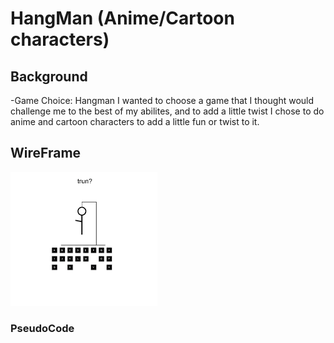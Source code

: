 # HangMan (Anime/Cartoon characters)

## Background

-Game Choice: Hangman
    I wanted to choose a game that I thought would challenge me to the best of my abilites, and to add a little twist I chose to do anime and cartoon characters to add a little fun or twist to it.

## WireFrame

![Hang man wireframe](img/hangmanimg.png)

### PseudoCode
<!-- 1. Set Container
    1.1 format container to a box to be able to put my game inside
    1.2 set an outside container to display a message (if possible)
    1.3 display message to start game by clicking a letter
    1.4 display blank lines to show how many letters are in the word
    1.5 set picture to were the hangman is going to appear

2. format
    2.1 everytime a wrong letter is picked display how many lives left till losing
    2.2 display letter if the correct letter is in the word
    2.3 if correct letter is chosen move to area needed
    2.4 if wrong letter is chosen subtract a letter from the lives
    2.5 black out letter if it is wrong
    2.6 be able to click the letters
    2.7 able to choose from bank at random

3. Bank
    3.1 create word bank to hold the words
    3.2 create option to choose between anime and cartoon characters(optional)
    3.3 connect bank to formating so that they can choose word at random from the bank -->

